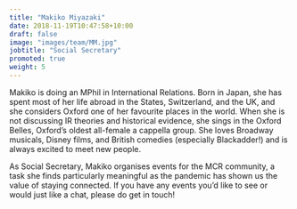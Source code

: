 ```yaml
---
title: "Makiko Miyazaki"
date: 2018-11-19T10:47:58+10:00
draft: false
image: "images/team/MM.jpg"
jobtitle: "Social Secretary"
promoted: true
weight: 5
---
```




Makiko is doing an MPhil in International Relations. Born in Japan, she has spent most of her life abroad in the States, Switzerland, and the UK, and she considers Oxford one of her favourite places in the world. When she is not discussing IR theories and historical evidence, she sings in the Oxford Belles, Oxford’s oldest all-female a cappella group. She loves Broadway musicals, Disney films, and British comedies (especially Blackadder!) and is always excited to meet new people.

As Social Secretary, Makiko organises events for the MCR community, a task she finds particularly meaningful as the pandemic has shown us the value of staying connected. If you have any events you’d like to see or would just like a chat, please do get in touch! 

